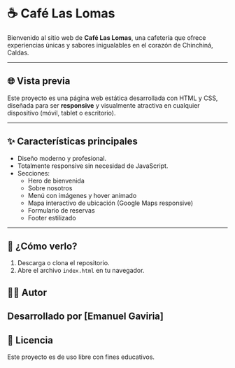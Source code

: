 # ☕ Café Las Lomas

Bienvenido al sitio web de **Café Las Lomas**, una cafetería que ofrece experiencias únicas y sabores inigualables en el corazón de Chinchiná, Caldas.

---

## 🌐 Vista previa

Este proyecto es una página web estática desarrollada con HTML y CSS, diseñada para ser **responsive** y visualmente atractiva en cualquier dispositivo (móvil, tablet o escritorio).




---

## ✨ Características principales

- Diseño moderno y profesional.
- Totalmente responsive sin necesidad de JavaScript.
- Secciones:
  - Hero de bienvenida
  - Sobre nosotros
  - Menú con imágenes y hover animado
  - Mapa interactivo de ubicación (Google Maps responsive)
  - Formulario de reservas
  - Footer estilizado

---

## 🚀 ¿Cómo verlo?

1. Descarga o clona el repositorio.
2. Abre el archivo `index.html` en tu navegador.


## 🧑‍💻 Autor

Desarrollado por [Emanuel Gaviria]  
---

## 📝 Licencia

Este proyecto es de uso libre con fines educativos.
